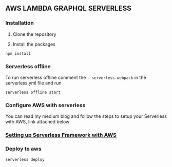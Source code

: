 ## AWS LAMBDA GRAPHQL SERVERLESS

### Installation

1. Clone the repository

2. Install the packages

```
npm install
```
### Serverless offline  
To run serverless offline comment the `- serverless-webpack` in the serverless.yml file and run 

```
serverless offline start
```

### Configure AWS with serverless

You can read my medium blog and follow the steps to setup your Serverless with AWS, link attached below 

### [Setting up Serverless Framework with AWS](https://medium.com/@jareerzeenam/setting-up-serverless-framework-with-aws-19736402c146)

### Deploy to aws 

```
serverless deploy
```